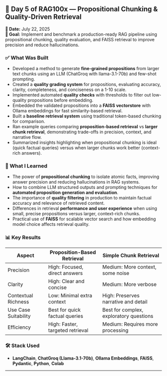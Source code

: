 ## 🚀 Day 5 of RAG100x — Propositional Chunking & Quality-Driven Retrieval

**📅 Date:** July 22, 2025   
**🎯 Goal:** Implement and benchmark a production-ready RAG pipeline using propositional chunking, quality evaluation, and FAISS retrieval to improve precision and reduce hallucinations.

### ✅ What Was Built

- Developed a method to generate **fine-grained propositions** from larger text chunks using an LLM (ChatGroq with llama-3.1-70b) and few-shot prompting.  
- Created a **quality grading system** for propositions, evaluating accuracy, clarity, completeness, and conciseness on a 1-10 scale.  
- Implemented automated **quality checks** with thresholds to filter out low-quality propositions before embedding.  
- Embedded the validated propositions into a **FAISS vectorstore** with Ollama embeddings for fast similarity-based retrieval.  
- Built a **baseline retrieval system** using traditional token-based chunking for comparison.  
- Ran example queries comparing **proposition-based retrieval** vs **larger chunk retrieval**, demonstrating trade-offs in precision, context, and narrative flow.  
- Summarized insights highlighting when propositional chunking is ideal (quick factual queries) versus when larger chunks work better (context-rich answers).  

### 🧠 What I Learned

- The power of **propositional chunking** to isolate atomic facts, improving answer precision and reducing hallucinations in RAG systems.  
- How to combine LLM structured outputs and prompting techniques for **automated proposition generation and evaluation**.  
- The importance of **quality filtering** in production to maintain factual accuracy and relevance of retrieved content.  
- Differences in retrieval **performance and user experience** when using small, precise propositions versus larger, context-rich chunks.  
- Practical use of **FAISS** for scalable vector search and how embedding model choice affects retrieval quality.  

### 📊 Key Results

| Aspect                | Proposition-Based Retrieval                   | Simple Chunk Retrieval                         |
|-----------------------|----------------------------------------------|-----------------------------------------------|
| Precision             | High: Focused, direct answers                 | Medium: More context, some noise               |
| Clarity               | High: Clear and concise                       | Medium: More verbose                            |
| Contextual Richness   | Low: Minimal extra context                     | High: Preserves narrative and detail           |
| Use Case Suitability  | Best for quick factual queries                 | Best for complex, exploratory questions        |
| Efficiency           | High: Faster, targeted retrieval               | Medium: Requires more processing                |

### 🛠️ Stack Used

- **LangChain**, **ChatGroq (Llama-3.1-70b)**, **Ollama Embeddings**, **FAISS**, **Pydantic**, **Python**, **Colab**

---
